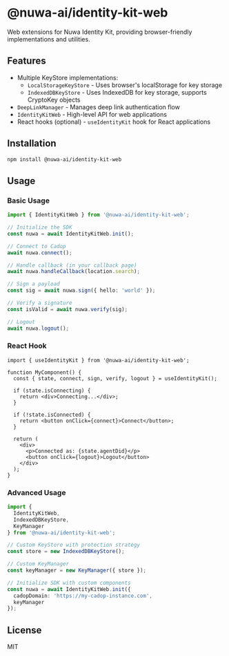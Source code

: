 # @nuwa-ai/identity-kit-web

Web extensions for Nuwa Identity Kit, providing browser-friendly implementations and utilities.

## Features

- Multiple KeyStore implementations:
  - `LocalStorageKeyStore` - Uses browser's localStorage for key storage
  - `IndexedDBKeyStore` - Uses IndexedDB for key storage, supports CryptoKey objects
- `DeepLinkManager` - Manages deep link authentication flow
- `IdentityKitWeb` - High-level API for web applications
- React hooks (optional) - `useIdentityKit` hook for React applications

## Installation

```bash
npm install @nuwa-ai/identity-kit-web
```

## Usage

### Basic Usage

```typescript
import { IdentityKitWeb } from '@nuwa-ai/identity-kit-web';

// Initialize the SDK
const nuwa = await IdentityKitWeb.init();

// Connect to Cadop
await nuwa.connect();

// Handle callback (in your callback page)
await nuwa.handleCallback(location.search);

// Sign a payload
const sig = await nuwa.sign({ hello: 'world' });

// Verify a signature
const isValid = await nuwa.verify(sig);

// Logout
await nuwa.logout();
```

### React Hook

```tsx
import { useIdentityKit } from '@nuwa-ai/identity-kit-web';

function MyComponent() {
  const { state, connect, sign, verify, logout } = useIdentityKit();

  if (state.isConnecting) {
    return <div>Connecting...</div>;
  }

  if (!state.isConnected) {
    return <button onClick={connect}>Connect</button>;
  }

  return (
    <div>
      <p>Connected as: {state.agentDid}</p>
      <button onClick={logout}>Logout</button>
    </div>
  );
}
```

### Advanced Usage

```typescript
import { 
  IdentityKitWeb, 
  IndexedDBKeyStore, 
  KeyManager 
} from '@nuwa-ai/identity-kit-web';

// Custom KeyStore with protection strategy
const store = new IndexedDBKeyStore();

// Custom KeyManager
const keyManager = new KeyManager({ store });

// Initialize SDK with custom components
const nuwa = await IdentityKitWeb.init({
  cadopDomain: 'https://my-cadop-instance.com',
  keyManager
});
```

## License

MIT 